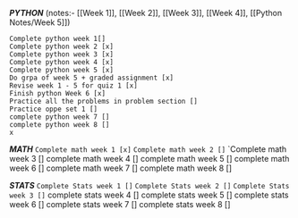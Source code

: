 ***PYTHON*** (notes:- [[Week 1]], [[Week 2]], [[Week 3]], [[Week 4]], [[Python Notes/Week 5]])

	Complete python week 1[]
	Complete python week 2 [x]
	Complete python week 3 [x]
	Complete python week 4 [x]
	Complete python week 5 [x]
	Do grpa of week 5 + graded assignment [x]
	Revise week 1 - 5 for quiz 1 [x]
	Finish python Week 6 [x]	
	Practice all the problems in problem section []
	Practice oppe set 1 []
	complete python week 7 []
	complete python week 8 []
	x


***MATH***
	`Complete math week 1 [x]`
	`Complete math week 2 []`
	`Complete math week 3 []
	complete math week 4 []
	complete math week 5 []
	complete math week 6 []
	complete math week 7 []
	complete math week 8 []
	



***STATS***
	`Complete Stats week 1 []`
	`Complete Stats week 2 []`
	`Complete Stats week 3 []`
	complete stats week 4 []
	complete stats week 5 []
	complete stats week 6 []
	complete stats week 7 []
	complete stats week 8 []
	

